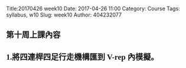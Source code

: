 Title:20170426 week10
Date: 2017-04-26 11:00
Category: Course
Tags: syllabus, w10
Slug: week10
Author: 404232077

<font face="DFKai-sb"><h2>第十周上課內容</h2></font>


<font face="DFKai-sb"><h2>1.將四連桿四足行走機構匯到 V-rep 內模擬。</h2></font>

